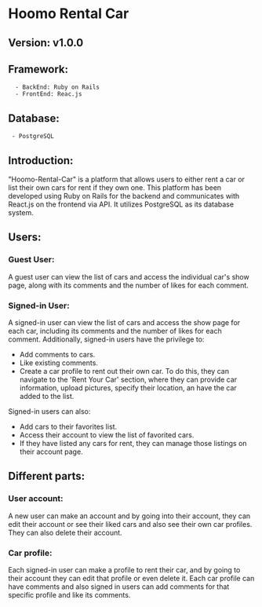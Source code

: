 # Hoomo Rental Car
## Version: v1.0.0
## Framework:
```
  - BackEnd: Ruby on Rails
  - FrontEnd: Reac.js
```
## Database: 
```
 - PostgreSQL
```

## Introduction:
"Hoomo-Rental-Car" is a platform that allows users to either rent a car or list their own cars for rent if they own one. This platform has been developed using Ruby on Rails for the backend and communicates with React.js on the frontend via API. It utilizes PostgreSQL as its database system.

## Users:
### Guest User: 
A guest user can view the list of cars and access the individual car's show page, along with its comments and the number of likes for each comment.

### Signed-in User:
A signed-in user can view the list of cars and access the show page for each car, including its comments and the number of likes for each comment. Additionally, signed-in users have the privilege to:

 - Add comments to cars.
 - Like existing comments.
 - Create a car profile to rent out their own car. To do this, they can navigate to the 'Rent Your Car' section, where they can provide car information, upload pictures, specify their location, an have the car added to the list.

Signed-in users can also:

 - Add cars to their favorites list.
 - Access their account to view the list of favorited cars.
 - If they have listed any cars for rent, they can manage those listings on their account page.

## Different parts:
### User account:
A new user can make an account and by going into their account, they can edit their account or see their liked cars and also see their own car profiles. They can also delete their account.

### Car profile:
Each signed-in user can make a profile to rent their car, and by going to their account they can edit that profile or even delete it.
Each car profile can have comments and also signed in users can add comments for that specific profile and like its comments.
